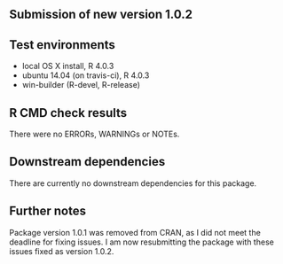 ## Submission of new version 1.0.2

## Test environments
* local OS X install, R 4.0.3       
* ubuntu 14.04 (on travis-ci), R 4.0.3  
* win-builder (R-devel, R-release)   

## R CMD check results
There were no ERRORs, WARNINGs or NOTEs. 

## Downstream dependencies
There are currently no downstream dependencies for this package.    

## Further notes
Package version 1.0.1 was removed from CRAN, as I did not meet the deadline for fixing issues. I am now resubmitting the package with these issues fixed as version 1.0.2.
